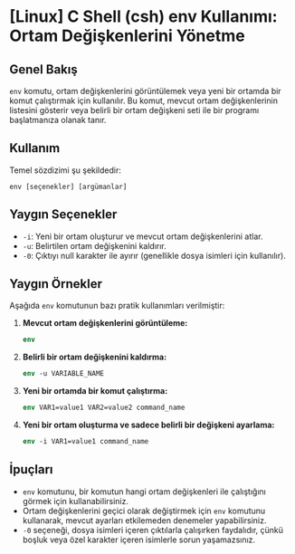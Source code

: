 # [Linux] C Shell (csh) env Kullanımı: Ortam Değişkenlerini Yönetme

## Genel Bakış
`env` komutu, ortam değişkenlerini görüntülemek veya yeni bir ortamda bir komut çalıştırmak için kullanılır. Bu komut, mevcut ortam değişkenlerinin listesini gösterir veya belirli bir ortam değişkeni seti ile bir programı başlatmanıza olanak tanır.

## Kullanım
Temel sözdizimi şu şekildedir:
```
env [seçenekler] [argümanlar]
```

## Yaygın Seçenekler
- `-i`: Yeni bir ortam oluşturur ve mevcut ortam değişkenlerini atlar.
- `-u`: Belirtilen ortam değişkenini kaldırır.
- `-0`: Çıktıyı null karakter ile ayırır (genellikle dosya isimleri için kullanılır).

## Yaygın Örnekler
Aşağıda `env` komutunun bazı pratik kullanımları verilmiştir:

1. **Mevcut ortam değişkenlerini görüntüleme:**
   ```csh
   env
   ```

2. **Belirli bir ortam değişkenini kaldırma:**
   ```csh
   env -u VARIABLE_NAME
   ```

3. **Yeni bir ortamda bir komut çalıştırma:**
   ```csh
   env VAR1=value1 VAR2=value2 command_name
   ```

4. **Yeni bir ortam oluşturma ve sadece belirli bir değişkeni ayarlama:**
   ```csh
   env -i VAR1=value1 command_name
   ```

## İpuçları
- `env` komutunu, bir komutun hangi ortam değişkenleri ile çalıştığını görmek için kullanabilirsiniz.
- Ortam değişkenlerini geçici olarak değiştirmek için `env` komutunu kullanarak, mevcut ayarları etkilemeden denemeler yapabilirsiniz.
- `-0` seçeneği, dosya isimleri içeren çıktılarla çalışırken faydalıdır, çünkü boşluk veya özel karakter içeren isimlerle sorun yaşamazsınız.